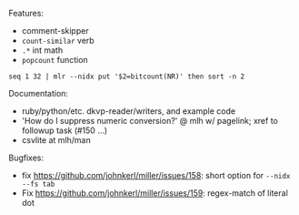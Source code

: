 Features:

* comment-skipper
* `count-similar` verb
* `.*` int math
* `popcount` function

```seq 1 32 | mlr --nidx put '$2=bitcount(NR)' then sort -n 2```

Documentation:

* ruby/python/etc. dkvp-reader/writers, and example code
* 'How do I suppress numeric conversion?' @ mlh w/ pagelink; xref to followup task (#150 ...)
* csvlite at mlh/man

Bugfixes:

* fix https://github.com/johnkerl/miller/issues/158: short option for `--nidx --fs tab`
* Fix https://github.com/johnkerl/miller/issues/159: regex-match of literal dot

